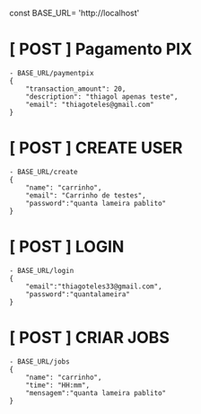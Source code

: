 

const BASE_URL= 'http://localhost'


# [ POST ] Pagamento PIX  
    - BASE_URL/paymentpix
    { 
        "transaction_amount": 20,
        "description": "thiagol apenas teste",
        "email": "thiagoteles@gmail.com"
    }


# [ POST ] CREATE USER
    - BASE_URL/create
    {
        "name": "carrinho",
        "email": "Carrinho de testes",
        "password":"quanta lameira pablito"
    }
    

# [ POST ] LOGIN
    - BASE_URL/login
    {
        "email":"thiagoteles33@gmail.com",
        "password":"quantalameira"
    }


# [ POST ] CRIAR JOBS  
    - BASE_URL/jobs
    {
        "name": "carrinho",
        "time": "HH:mm",
        "mensagem":"quanta lameira pablito"
    }